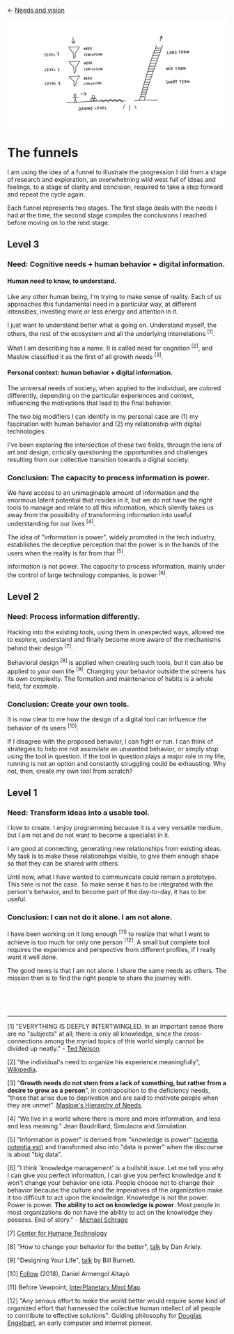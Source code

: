 ← [Needs and vision](needs-and-vision.md)

![map](needs-and-vision.jpg)

# The funnels

I am using the idea of a funnel to illustrate the progression I did from a stage of research and exploration, an overwhelming wild west full of ideas and feelings, to a stage of clarity and concision, required to take a step forward and repeat the cycle again.

Each funnel represents two stages. The first stage deals with the needs I had at the time, the second stage compiles the conclusions I reached before moving on to the next stage.

## Level 3

### Need: Cognitive needs + human behavior + digital information.

#### Human need to know, to understand.

Like any other human being, I'm trying to make sense of reality. Each of us approaches this fundamental need in a particular way, at different intensities, investing more or less energy and attention in it.

I just want to understand better what is going on. Understand myself, the others, the rest of the ecosystem and all the underlying interrelations <sup>[1]</sup>.

What I am describing has a name. It is called need for cognition <sup>[2]</sup>, and Maslow classified it as the first of all growth needs <sup>[3]</sup>.

#### Personal context: human behavior + digital information.

The universal needs of society, when applied to the individual, are colored differently, depending on the particular experiences and context, influencing the motivations that lead to the final behavior.

The two big modifiers I can identify in my personal case are (1) my fascination with human behavior and (2) my relationship with digital technologies.

I've been exploring the intersection of these two fields, through the lens of art and design, critically questioning the opportunities and challenges resulting from our collective transition towards a digital society.

### Conclusion: The capacity to process information is power.

We have access to an unimaginable amount of information and the enormous latent potential that resides in it, but we do not have the right tools to manage and relate to all this information, which silently takes us away from the possibility of transforming information into useful understanding for our lives <sup>[4]</sup>.

The idea of "information is power", widely promoted in the tech industry, establishes the deceptive perception that the power is in the hands of the users when the reality is far from that <sup>[5]</sup>.

Information is not power. The capacity to process information, mainly under the control of large technology companies, is power <sup>[6]</sup>.

## Level 2

### Need: Process information differently.

Hacking into the existing tools, using them in unexpected ways, allowed me to explore, understand and finally become more aware of the mechanisms behind their design <sup>[7]</sup>.

Behavioral design <sup>[8]</sup> is applied when creating such tools, but it can also be applied to your own life <sup>[9]</sup>. Changing your behavior outside the screens has its own complexity. The formation and maintenance of habits is a whole field, for example.

### Conclusion: Create your own tools.

It is now clear to me how the design of a digital tool can influence the behavior of its users <sup>[10]</sup>.

If I disagree with the proposed behavior, I can fight or run. I can think of strategies to help me not assimilate an unwanted behavior, or simply stop using the tool in question. If the tool in question plays a major role in my life, running is not an option and constantly struggling could be exhausting. Why not, then, create my own tool from scratch?

## Level 1

### Need: Transform ideas into a usable tool.

I love to create. I enjoy programming because it is a very versatile medium, but I am not and do not want to become a specialist in it. 

I am good at connecting, generating new relationships from existing ideas. My task is to make these relationships visible, to give them enough shape so that they can be shared with others.

Until now, what I have wanted to communicate could remain a prototype. This time is not the case. To make sense it has to be integrated with the person's behavior, and to become part of the day-to-day, it has to be useful.

### Conclusion: I can not do it alone. I am not alone.

I have been working on it long enough <sup>[11]</sup> to realize that what I want to achieve is too much for only one person <sup>[12]</sup>. A small but complete tool requires the experience and perspective from different profiles, if I really want it well done.

The good news is that I am not alone. I share the same needs as others. The mission then is to find the right people to share the journey with.

<br><br><br>

---

[1] "EVERYTHING IS DEEPLY INTERTWINGLED. In an important sense there are no "subjects" at all; there is only all knowledge, since the cross-connections among the myriad topics of this world simply cannot be divided up neatly." - [Ted Nelson](https://en.wikipedia.org/wiki/Intertwingularity).

[2] "the individual's need to organize his experience meaningfully", [Wikipedia](https://en.wikipedia.org/wiki/Need_for_cognition). 

[3] "**Growth needs do not stem from a lack of something, but rather from a desire to grow as a person**", in contraposition to the deficiency needs, "those that arise due to deprivation and are said to motivate people when they are unmet". [Maslow's Hierarchy of Needs](https://www.simplypsychology.org/maslow.html).

[4] “We live in a world where there is more and more information, and less and less meaning.” Jean Baudrillard, Simulacra and Simulation. 

[5] "Information is power" is derived from "knowledge is power" ([scientia potentia est](https://en.wikipedia.org/wiki/Scientia_potentia_est)) and transformed also into "data is power" when the discourse is about "big data".

[6] "I think 'knowledge management' is a bullshit issue. Let me tell you why. I can give you perfect information, I can give you perfect knowledge and it won’t change your behavior one iota. People choose not to change their behavior because the culture and the imperatives of the organization make it too difficult to act upon the knowledge. Knowledge is not the power. Power is power. **The ability to act on knowledge is power**. Most people in most organizations do not have the ability to act on the knowledge they possess. End of story." - [Michael Schrage](http://www.gurteen.com/gurteen/gurteen.nsf/id/km-is-bullshit)

[7] [Center for Humane Technology](https://humanetech.com/problem/)

[8] "How to change your behavior for the better", [talk](https://www.ted.com/talks/dan_ariely_how_to_change_your_behavior_for_the_better) by Dan Ariely.

[9] "Designing Your Life", [talk](https://www.youtube.com/watch?v=SemHh0n19LA) by Bill Burnett.

[10] [Follow](https://armengol-altayo.com/follow.html) (2018), Daniel Armengol Altayó.

[11] Before Vewpoint, [InterPlanetary Mind Map](https://github.com/interplanetarymindmap).

[12] "Any serious effort to make the world better would require some kind of organized effort that harnessed the collective human intellect of all people to contribute to effective solutions". 
Guiding philosophy for [Douglas Engelbart](https://en.wikipedia.org/wiki/Douglas_Engelbart#Guiding_philosophy), an early computer and internet pioneer.